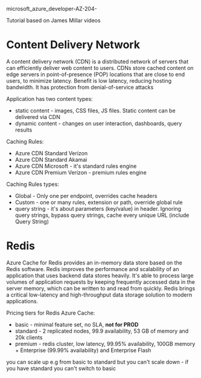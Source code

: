 microsoft_azure_developer-AZ-204-

Tutorial based on James Millar videos

# Content Delivery Network
A content delivery network (CDN) is a distributed network of servers that can efficiently deliver web content to users. CDNs store cached content on edge servers in point-of-presence (POP) locations that are close to end users, to minimize latency. Benefit is low latency, reducing hosting bandwidth. It has protection from denial-of-service attacks

Application has two content types:
* static content - images, CSS files, JS files. Static content can be delivered via CDN
* dynamic content - changes on user interaction, dashboards, query results

Caching Rules:
* Azure CDN Standard Verizon
* Azure CDN Standard Akamai
* Azure CDN Microsoft - it's standard rules engine
* Azure CDN Premium Verizon - premium rules engine

Caching Rules types:
* Global - Only one per endpoint, overrides cache headers
* Custom - one or many rules, extension or path, override global rule
* query string - it's about parameters (key/value) in header. Ignoring query strings, bypass query strings, cache every unique URL (include Query String)

# Redis
Azure Cache for Redis provides an in-memory data store based on the Redis software. Redis improves the performance and scalability of an application that uses backend data stores heavily. It's able to process large volumes of application requests by keeping frequently accessed data in the server memory, which can be written to and read from quickly. Redis brings a critical low-latency and high-throughput data storage solution to modern applications.

Pricing tiers for Redis Azure Cache:
* basic - minimal feature set, no SLA, <b>not for PROD</b>
* standard - 2 replicated nodes, 99.9 availability, 53 GB of memory and 20k clients
* premium - redis cluster, low latency, 99.95% availability, 100GB memory + Enterprise (99.99% availability) and Enterprise Flash

you can scale up e.g from basic to standard but you can't scale down - if you have standard you can't switch to basic

